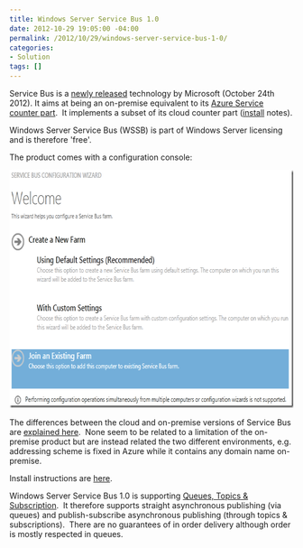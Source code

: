 ```yaml
---
title: Windows Server Service Bus 1.0
date: 2012-10-29 19:05:00 -04:00
permalink: /2012/10/29/windows-server-service-bus-1-0/
categories:
- Solution
tags: []
---
```

<p>Service Bus is a <a href="http://blogs.msdn.com/b/windowsazure/archive/2012/10/24/announcing-public-availability-of-service-bus-for-windows-server-service-bus-1-0.aspx">newly released</a> technology by Microsoft (October 24th 2012). It aims at being an on-premise equivalent to its <a href="http://msdn.microsoft.com/en-us/library/ee732537.aspx">Azure Service counter part</a>.&#160; It implements a subset of its cloud counter part (<a href="http://www.microsoft.com/en-us/download/details.aspx?id=35374">install</a> notes).</p>  <p>Windows Server Service Bus (WSSB) is part of Windows Server licensing and is therefore 'free'.</p>  <p>The product comes with a configuration console:</p>  <p><a href="/assets/2012/10/windows-server-service-bus-1-0/image.png"><img style="background-image:none;border-bottom:0;border-left:0;padding-left:0;padding-right:0;display:inline;border-top:0;border-right:0;padding-top:0;" title="image" border="0" alt="image" src="/assets/2012/10/windows-server-service-bus-1-0/image_thumb.png" width="691" height="422" /></a></p>  <p>The differences between the cloud and on-premise versions of Service Bus are <a href="http://msdn.microsoft.com/en-us/library/jj193027(v=azure.10).aspx">explained here</a>.&#160; None seem to be related to a limitation of the on-premise product but are instead related the two different environments, e.g. addressing scheme is fixed in Azure while it contains any domain name on-premise.</p>  <p>Install instructions are <a href="http://msdn.microsoft.com/en-us/library/jj193021(v=azure.10)">here</a>.</p>  <p>Windows Server Service Bus 1.0 is supporting <a href="http://msdn.microsoft.com/en-us/library/jj193012(v=azure.10).aspx">Queues, Topics &amp; Subscription</a>.&#160; It therefore supports straight asynchronous publishing (via queues) and publish-subscribe asynchronous publishing (through topics &amp; subscriptions).&#160; There are no guarantees of in order delivery although order is mostly respected in queues.</p>